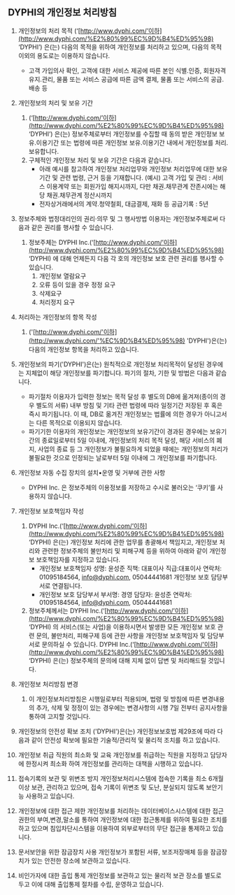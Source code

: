 
## DYPHI의 개인정보 처리방침
1. 개인정보의 처리 목적 (‘[http://www.dyphi.com/’이하](http://www.dyphi.com/%E2%80%99%EC%9D%B4%ED%95%98) ‘DYPHI’) 은(는) 다음의 목적을 위하여 개인정보를 처리하고 있으며, 다음의 목적 이외의 용도로는 이용하지 않습니다.
    - 고객 가입의사 확인, 고객에 대한 서비스 제공에 따른 본인 식별.인증, 회원자격 유지.관리, 물품 또는 서비스 공급에 따른 금액 결제, 물품 또는 서비스의 공급.배송 등

2. 개인정보의 처리 및 보유 기간
    1. (‘[http://www.dyphi.com/’이하](http://www.dyphi.com/%E2%80%99%EC%9D%B4%ED%95%98) ‘DYPHI’) 은(는) 정보주체로부터 개인정보를 수집할 때 동의 받은 개인정보 보유․이용기간 또는 법령에 따른 개인정보 보유․이용기간 내에서 개인정보를 처리․보유합니다.
    2. 구체적인 개인정보 처리 및 보유 기간은 다음과 같습니다.
        - 아래 예시를 참고하여 개인정보 처리업무와 개인정보 처리업무에 대한 보유기간 및 관련 법령, 근거 등을 기재합니다.
        (예시) 고객 가입 및 관리 : 서비스 이용계약 또는 회원가입 해지시까지, 다만 채권․채무관계 잔존시에는 해당 채권․채무관계 정산시까지
        - 전자상거래에서의 계약․청약철회, 대금결제, 재화 등 공급기록 : 5년
3. 정보주체와 법정대리인의 권리·의무 및 그 행사방법 이용자는 개인정보주체로써 다음과 같은 권리를 행사할 수 있습니다.
    1. 정보주체는 DYPHI Inc.(‘[http://www.dyphi.com/’이하](http://www.dyphi.com/%E2%80%99%EC%9D%B4%ED%95%98) ‘DYPHI) 에 대해 언제든지 다음 각 호의 개인정보 보호 관련 권리를 행사할 수 있습니다.
        1. 개인정보 열람요구
        2. 오류 등이 있을 경우 정정 요구
        3. 삭제요구
        4. 처리정지 요구
4. 처리하는 개인정보의 항목 작성
    1. ('[http://www.dyphi.com/'이하](http://www.dyphi.com/'%EC%9D%B4%ED%95%98) 'DYPHI')은(는) 다음의 개인정보 항목을 처리하고 있습니다.
5. 개인정보의 파기('DYPHI')은(는) 원칙적으로 개인정보 처리목적이 달성된 경우에는 지체없이 해당 개인정보를 파기합니다. 파기의 절차, 기한 및 방법은 다음과 같습니다.
    - 파기절차
이용자가 입력한 정보는 목적 달성 후 별도의 DB에 옮겨져(종이의 경우 별도의 서류) 내부 방침 및 기타 관련 법령에 따라 일정기간 저장된 후 혹은 즉시 파기됩니다. 이 때, DB로 옮겨진 개인정보는 법률에 의한 경우가 아니고서는 다른 목적으로 이용되지 않습니다.
    - 파기기한
이용자의 개인정보는 개인정보의 보유기간이 경과된 경우에는 보유기간의 종료일로부터 5일 이내에, 개인정보의 처리 목적 달성, 해당 서비스의 폐지, 사업의 종료 등 그 개인정보가 불필요하게 되었을 때에는 개인정보의 처리가 불필요한 것으로 인정되는 날로부터 5일 이내에 그 개인정보를 파기합니다.
6. 개인정보 자동 수집 장치의 설치•운영 및 거부에 관한 사항
    - DYPHI Inc. 은 정보주체의 이용정보를 저장하고 수시로 불러오는 ‘쿠키’를 사용하지 않습니다.
7. 개인정보 보호책임자 작성
    1. DYPHI Inc.(‘[http://www.dyphi.com/’이하](http://www.dyphi.com/%E2%80%99%EC%9D%B4%ED%95%98) ‘DYPHI) 은(는) 개인정보 처리에 관한 업무를 총괄해서 책임지고, 개인정보 처리와 관련한 정보주체의 불만처리 및 피해구제 등을 위하여 아래와 같이 개인정보 보호책임자를 지정하고 있습니다.
        - 개인정보 보호책임자
    성명: 윤성준
    직책: 대표이사
    직급:대표이사
    연락처: 01095184564, [info@dyphi.com](mailto:info@dyphi.com), 05044441681
    개인정보 보호 담당부서로 연결됩니다.
        - 개인정보 보호 담당부서
    부서명: 경영
    담당자: 윤성준
    연락처: 01095184564, [info@dyphi.com](mailto:info@dyphi.com), 05044441681
    2. 정보주체께서는 DYPHI Inc.(‘[http://www.dyphi.com/’이하](http://www.dyphi.com/%E2%80%99%EC%9D%B4%ED%95%98) ‘DYPHI) 의 서비스(또는 사업)을 이용하시면서 발생한 모든 개인정보 보호 관련 문의, 불만처리, 피해구제 등에 관한 사항을 개인정보 보호책임자 및 담당부서로 문의하실 수 있습니다. DYPHI Inc.(‘[http://www.dyphi.com/’이하](http://www.dyphi.com/%E2%80%99%EC%9D%B4%ED%95%98) ‘DYPHI) 은(는) 정보주체의 문의에 대해 지체 없이 답변 및 처리해드릴 것입니다.
8. 개인정보 처리방침 변경
    1. 이 개인정보처리방침은 시행일로부터 적용되며, 법령 및 방침에 따른 변경내용의 추가, 삭제 및 정정이 있는 경우에는 변경사항의 시행 7일 전부터 공지사항을 통하여 고지할 것입니다.
9. 개인정보의 안전성 확보 조치 ('DYPHI')은(는) 개인정보보호법 제29조에 따라 다음과 같이 안전성 확보에 필요한 기술적/관리적 및 물리적 조치를 하고 있습니다.
10. 개인정보 취급 직원의 최소화 및 교육
개인정보를 취급하는 직원을 지정하고 담당자에 한정시켜 최소화 하여 개인정보를 관리하는 대책을 시행하고 있습니다.
11. 접속기록의 보관 및 위변조 방지
개인정보처리시스템에 접속한 기록을 최소 6개월 이상 보관, 관리하고 있으며, 접속 기록이 위변조 및 도난, 분실되지 않도록 보안기능 사용하고 있습니다.
12. 개인정보에 대한 접근 제한
개인정보를 처리하는 데이터베이스시스템에 대한 접근권한의 부여,변경,말소를 통하여 개인정보에 대한 접근통제를 위하여 필요한 조치를 하고 있으며 침입차단시스템을 이용하여 외부로부터의 무단 접근을 통제하고 있습니다.
13. 문서보안을 위한 잠금장치 사용
개인정보가 포함된 서류, 보조저장매체 등을 잠금장치가 있는 안전한 장소에 보관하고 있습니다.
14. 비인가자에 대한 출입 통제
개인정보를 보관하고 있는 물리적 보관 장소를 별도로 두고 이에 대해 출입통제 절차를 수립, 운영하고 있습니다.